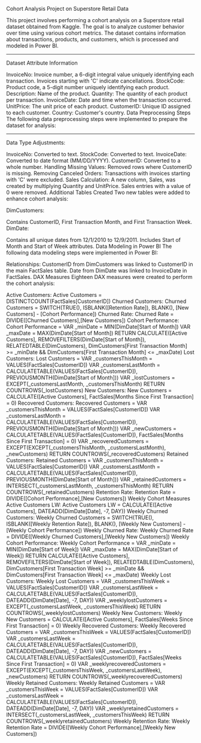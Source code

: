 Cohort Analysis Project on Superstore Retail Data

This project involves performing a cohort analysis on a Superstore retail dataset obtained from Kaggle. The goal is to analyze customer behavior over time using various cohort metrics. The dataset contains information about transactions, products, and customers, which is processed and modeled in Power BI.

-------------------------------------------------------
Dataset Attribute Information

InvoiceNo: Invoice number, a 6-digit integral value uniquely identifying each transaction. Invoices starting with 'C' indicate cancellations.
StockCode: Product code, a 5-digit number uniquely identifying each product.
Description: Name of the product.
Quantity: The quantity of each product per transaction.
InvoiceDate: Date and time when the transaction occurred.
UnitPrice: The unit price of each product.
CustomerID: Unique ID assigned to each customer.
Country: Customer's country.
Data Preprocessing Steps
The following data preprocessing steps were implemented to prepare the dataset for analysis:

-----------------------------------------------------------------
Data Type Adjustments:

InvoiceNo: Converted to text.
StockCode: Converted to text.
InvoiceDate: Converted to date format (MM/DD/YYYY).
CustomerID: Converted to a whole number.
Handling Missing Values:
Removed rows where CustomerID is missing.
Removing Canceled Orders:
Transactions with invoices starting with 'C' were excluded.
Sales Calculation:
A new column, Sales, was created by multiplying Quantity and UnitPrice.
Sales entries with a value of 0 were removed.
Additional Tables Created
Two new tables were added to enhance cohort analysis:

DimCustomers:

Contains CustomerID, First Transaction Month, and First Transaction Week.
DimDate:

Contains all unique dates from 12/1/2010 to 12/9/2011.
Includes Start of Month and Start of Week attributes.
Data Modeling in Power BI
The following data modeling steps were implemented in Power BI:

Relationships:
CustomerID from DimCustomers was linked to CustomerID in the main FactSales table.
Date from DimDate was linked to InvoiceDate in FactSales.
DAX Measures
Eighteen DAX measures were created to perform the cohort analysis:

Active Customers:
Active Customers = DISTINCTCOUNT(FactSales[CustomerID])
Churned Customers:
Churned Customers = SWITCH(TRUE(), ISBLANK([Retention Rate]), BLANK(), [New Customers] - [Cohort Performance])
Churned Rate:
Churned Rate = DIVIDE([Churned Customers],[New Customers])
Cohort Performance:
Cohort Performance = VAR _minDate = MIN(DimDate[Start of Month]) VAR _maxDate = MAX(DimDate[Start of Month]) RETURN CALCULATE([Active Customers], REMOVEFILTERS(DimDate[Start of Month]), RELATEDTABLE(DimCustomers), DimCustomers[First Transaction Month] >= _minDate && DimCustomers[First Transaction Month] <= _maxDate)
Lost Customers:
Lost Customers = VAR _customersThisMonth = VALUES(FactSales[CustomerID]) VAR _customersLastMonth = CALCULATETABLE(VALUES(FactSales[CustomerID]), PREVIOUSMONTH(DimDate[Start of Month])) VAR _lostCustomers = EXCEPT(_customersLastMonth, _customersThisMonth) RETURN COUNTROWS(_lostCustomers)
New Customers:
New Customers = CALCULATE([Active Customers], FactSales[Months Since First Transaction] = 0)
Recovered Customers:
Recovered Customers = VAR _customersThisMonth = VALUES(FactSales[CustomerID]) VAR _customersLastMonth = CALCULATETABLE(VALUES(FactSales[CustomerID]), PREVIOUSMONTH(DimDate[Start of Month])) VAR _newCustomers = CALCULATETABLE(VALUES(FactSales[CustomerID]), FactSales[Months Since First Transaction] = 0) VAR _recoveredCustomers = EXCEPT(EXCEPT(_customersThisMonth, _customersLastMonth), _newCustomers) RETURN COUNTROWS(_recoveredCustomers)
Retained Customers:
Retained Customers = VAR _customersThisMonth = VALUES(FactSales[CustomerID]) VAR _customersLastMonth = CALCULATETABLE(VALUES(FactSales[CustomerID]), PREVIOUSMONTH(DimDate[Start of Month])) VAR _retainedCustomers = INTERSECT(_customersLastMonth, _customersThisMonth) RETURN COUNTROWS(_retainedCustomers)
Retention Rate:
Retention Rate = DIVIDE([Cohort Performance],[New Customers])
Weekly Cohort Measures
Active Customers LW:
Active Customers LW = CALCULATE([Active Customers], DATEADD(DimDate[Date], -7, DAY))
Weekly Churned Customers:
Weekly Churned Customers = SWITCH(TRUE(), ISBLANK([Weekly Retention Rate]), BLANK(), [Weekly New Customers] - [Weekly Cohort Performance])
Weekly Churned Rate:
Weekly Churned Rate = DIVIDE([Weekly Churned Customers],[Weekly New Customers])
Weekly Cohort Performance:
Weekly Cohort Performance = VAR _minDate = MIN(DimDate[Start of Week]) VAR _maxDate = MAX(DimDate[Start of Week]) RETURN CALCULATE([Active Customers], REMOVEFILTERS(DimDate[Start of Week]), RELATEDTABLE(DimCustomers), DimCustomers[First Transaction Week] >= _minDate && DimCustomers[First Transaction Week] <= _maxDate)
Weekly Lost Customers:
Weekly Lost Customers = VAR _customersThisWeek = VALUES(FactSales[CustomerID]) VAR _customersLastWeek = CALCULATETABLE(VALUES(FactSales[CustomerID]), DATEADD(DimDate[Date], -7, DAY)) VAR _weeklylostCustomers = EXCEPT(_customersLastWeek, _customersThisWeek) RETURN COUNTROWS(_weeklylostCustomers)
Weekly New Customers:
Weekly New Customers = CALCULATE([Active Customers], FactSales[Weeks Since First Transaction] = 0)
Weekly Recovered Customers:
Weekly Recovered Customers = VAR _customersThisWeek = VALUES(FactSales[CustomerID]) VAR _customersLastWeek = CALCULATETABLE(VALUES(FactSales[CustomerID]), DATEADD(DimDate[Date], -7, DAY)) VAR _newCustomers = CALCULATETABLE(VALUES(FactSales[CustomerID]), FactSales[Weeks Since First Transaction] = 0) VAR _weeklyrecoveredCustomers = EXCEPT(EXCEPT(_customersThisWeek, _customersLastWeek), _newCustomers) RETURN COUNTROWS(_weeklyrecoveredCustomers)
Weekly Retained Customers:
Weekly Retained Customers = VAR _customersThisWeek = VALUES(FactSales[CustomerID]) VAR _customersLastWeek = CALCULATETABLE(VALUES(FactSales[CustomerID]), DATEADD(DimDate[Date], -7, DAY)) VAR _weeklyretainedCustomers = INTERSECT(_customersLastWeek, _customersThisWeek) RETURN COUNTROWS(_weeklyretainedCustomers)
Weekly Retention Rate:
Weekly Retention Rate = DIVIDE([Weekly Cohort Performance],[Weekly New Customers])
